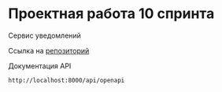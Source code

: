 # Проектная работа 10 спринта

Сервис уведомлений

Ссылка на [репозиторий](https://github.com/VadimVolkovsky/notifications_sprint_1)



Документация API
```
http://localhost:8000/api/openapi
```